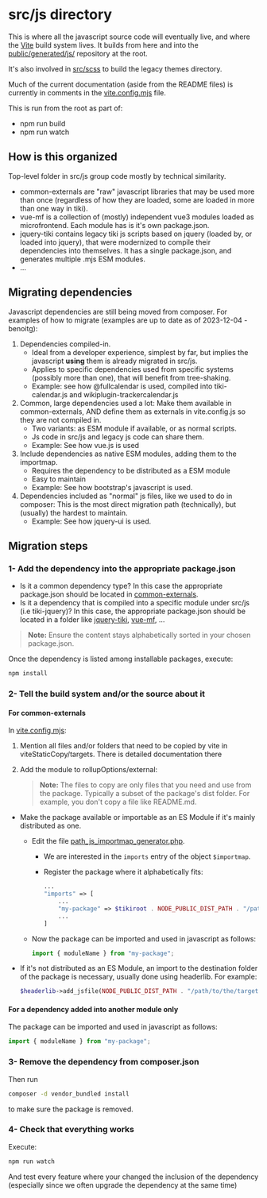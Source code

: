 # src/js directory

This is where all the javascript source code will eventually live, and where the [Vite](https://vitejs.dev/) build system lives.  It builds from here and into the [public/generated/js/](../../public/generated/README.md) repository at the root.

It's also involved in [src/scss](../scss/README.md) to build the legacy themes directory.

Much of the current documentation (aside from the README files) is currently in comments in the [vite.config.mjs](./vite.config.mjs) file.

This is run from the root as part of:

* npm run build
* npm run watch

## How is this organized

Top-level folder in src/js group code mostly by technical similarity.

* common-externals are "raw" javascript libraries that may be used more than once (regardless of how they are loaded, some are loaded in more than one way in tiki).
* vue-mf is a collection of (mostly) independent vue3 modules loaded as microfrontend.  Each module has is it's own package.json.
* jquery-tiki contains legacy tiki js scripts based on jquery (loaded by, or loaded into jquery), that were modernized to compile their dependencies into themselves.  It has a single package.json, and generates multiple .mjs ESM modules.
* ...

## Migrating dependencies

Javascript dependencies are still being moved from composer.  For examples of how to migrate (examples are up to date as of 2023-12-04 - benoitg):

1. Dependencies compiled-in.  
    * Ideal from a developer experience, simplest by far, but implies the javascript **using** them is already migrated in src/js.  
    * Applies to specific dependencies used from specific systems (possibly more than one), that will benefit from tree-shaking.
    * Example: see how @fullcalendar is used, compiled into tiki-calendar.js and wikiplugin-trackercalendar.js
1. Common, large dependencies used a lot:  Make them available in common-externals, AND define them as externals in vite.config.js so they are not compiled in.  
    * Two variants:  as ESM module if available, or as normal scripts.
    * Js code in src/js and legacy js code can share them.
    * Example: See how vue.js is used
1. Include dependencies as native ESM modules, adding them to the importmap.
    * Requires the dependency to be distributed as a ESM module
    * Easy to maintain
    * Example: See how bootstrap's javascript is used.
1. Dependencies included as "normal" js files, like we used to do in composer:  This is the most direct migration path (technically), but (usually) the hardest to maintain.
    * Example:  See how jquery-ui is used.

## Migration steps

### 1- Add the dependency into the appropriate package.json

* Is it a common dependency type? In this case the appropriate package.json should be located in [common-externals](./common-externals/).
* Is it a dependency that is compiled into a specific module under src/js (i.e tiki-jquery)? In this case, the appropriate package.json should be located in a folder like [jquery-tiki](./jquery-tiki/), [vue-mf](./vue-mf/), 
   ...

> **Note:** Ensure the content stays alphabetically sorted in your chosen package.json.

Once the dependency is listed among installable packages, execute:

```sh
npm install
```

### 2- Tell the build system and/or the source about it

#### For common-externals

In [vite.config.mjs](vite.config.mjs):

1. Mention all files and/or folders that need to be copied by vite in viteStaticCopy/targets.  There is detailed documentation there

1. Add the module to rollupOptions/external:

   > **Note:** The files to copy are only files that you need and use from the package.  Typically a subset of the package's dist folder.  For example, you don't copy a file like README.md.

* Make the package available or importable as an ES Module if it's mainly distributed as one.
  * Edit the file [path_js_importmap_generator.php](/path_js_importmap_generator.php).
    * We are interested in the `imports` entry of the object `$importmap`.
    * Register the package where it alphabetically fits:

        ```php
        ...
        "imports" => [
            ...
            "my-package" => $tikiroot . NODE_PUBLIC_DIST_PATH . "/path/to/the/target/file",
            ...
        ]
        ```

  * Now the package can be imported and used in javascript as follows:

    ```js
    import { moduleName } from "my-package";
    ```

* If it's not distributed as an ES Module, an import to the destination folder of the package is necessary, usually done using headerlib.  For example:

    ```php
    $headerlib->add_jsfile(NODE_PUBLIC_DIST_PATH . "/path/to/the/target/file");
    ```

#### For a dependency added into another module only

The package can be imported and used in javascript as follows:

```js
import { moduleName } from "my-package";
```

### 3- Remove the dependency from composer.json

Then run

```sh
composer -d vendor_bundled install
```

to make sure the package is removed.

### 4- Check that everything works

Execute:

```sh
npm run watch
```

And test every feature where your changed the inclusion of the dependency (especially since we often upgrade the dependency at the same time)
